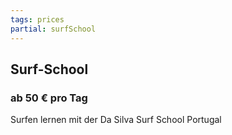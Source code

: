 ```yaml
---
tags: prices
partial: surfSchool
---
```


## Surf-School

### ab 50 € pro Tag

<div class="h4">Surfen lernen mit der Da Silva Surf School Portugal</div>

